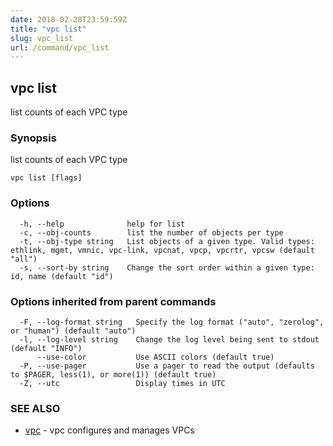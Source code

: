 ```yaml
---
date: 2018-02-28T23:59:59Z
title: "vpc list"
slug: vpc_list
url: /command/vpc_list
---
```

## vpc list

list counts of each VPC type

### Synopsis


list counts of each VPC type

```
vpc list [flags]
```

### Options

```
  -h, --help              help for list
  -c, --obj-counts        list the number of objects per type
  -t, --obj-type string   List objects of a given type. Valid types: ethlink, mgmt, vmnic, vpc-link, vpcnat, vpcp, vpcrtr, vpcsw (default "all")
  -s, --sort-by string    Change the sort order within a given type: id, name (default "id")
```

### Options inherited from parent commands

```
  -F, --log-format string   Specify the log format ("auto", "zerolog", or "human") (default "auto")
  -l, --log-level string    Change the log level being sent to stdout (default "INFO")
      --use-color           Use ASCII colors (default true)
  -P, --use-pager           Use a pager to read the output (defaults to $PAGER, less(1), or more(1)) (default true)
  -Z, --utc                 Display times in UTC
```

### SEE ALSO
* [vpc](/command/vpc)	 - vpc configures and manages VPCs

